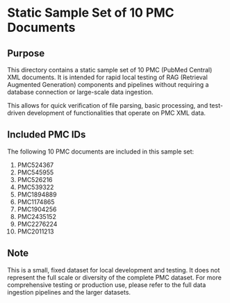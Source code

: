 # Static Sample Set of 10 PMC Documents

## Purpose

This directory contains a static sample set of 10 PMC (PubMed Central) XML documents.
It is intended for rapid local testing of RAG (Retrieval Augmented Generation) components
and pipelines without requiring a database connection or large-scale data ingestion.

This allows for quick verification of file parsing, basic processing, and test-driven
development of functionalities that operate on PMC XML data.

## Included PMC IDs

The following 10 PMC documents are included in this sample set:

1.  PMC524367
2.  PMC545955
3.  PMC526216
4.  PMC539322
5.  PMC1894889
6.  PMC1174865
7.  PMC1904256
8.  PMC2435152
9.  PMC2276224
10. PMC2011213

## Note

This is a small, fixed dataset for local development and testing. It does not
represent the full scale or diversity of the complete PMC dataset. For more
comprehensive testing or production use, please refer to the full data ingestion
pipelines and the larger datasets.